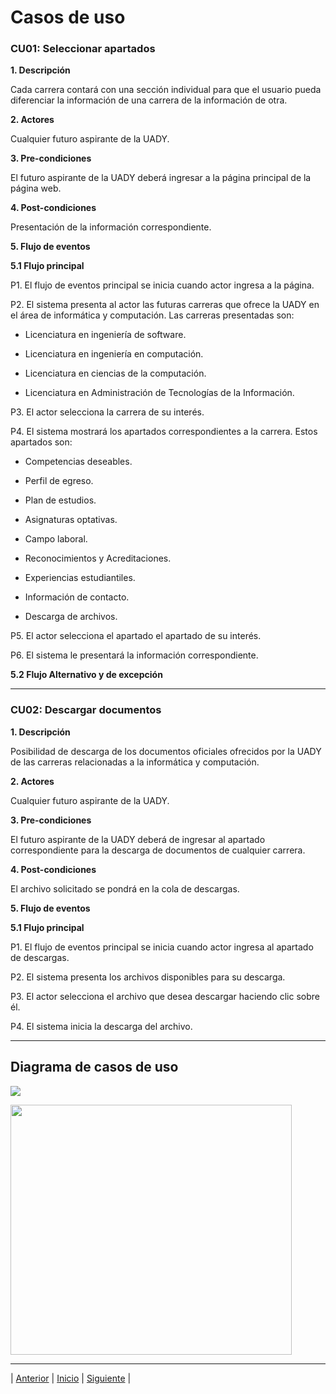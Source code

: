 # Casos de uso

### CU01: Seleccionar apartados
 **1. Descripción**

Cada carrera contará con una sección individual para que el usuario pueda diferenciar la información de una carrera de la información de otra.

**2. Actores**

Cualquier futuro aspirante de la UADY.

**3. Pre-condiciones**

El futuro aspirante de la UADY deberá ingresar a la página principal de la página web.

**4. Post-condiciones**

Presentación de la información correspondiente.

**5. Flujo de eventos**

  **5.1	Flujo principal**

  P1. El flujo de eventos principal se inicia cuando actor ingresa a la página.

  P2. El sistema presenta al actor las futuras carreras que ofrece la UADY en el área de informática y computación. Las carreras presentadas son:

   - Licenciatura en ingeniería de software.

   - Licenciatura en ingeniería en computación.

   - Licenciatura en ciencias de la computación.
  
   - Licenciatura en Administración de Tecnologías de la Información.

  P3. El actor selecciona la carrera de su interés.

  P4. El sistema mostrará los apartados correspondientes a la carrera. Estos apartados son:

   - Competencias deseables.

   - Perfil de egreso.

   - Plan de estudios.

   - Asignaturas optativas.

   - Campo laboral.

   - Reconocimientos y Acreditaciones.

   - Experiencias estudiantiles.

   - Información de contacto.

   - Descarga de archivos.

  P5. El actor selecciona el apartado el apartado de su interés.

  P6. El sistema le presentará la información correspondiente.
  
  **5.2	Flujo Alternativo y de excepción**
  
 ------------

### CU02: Descargar documentos

**1.	Descripción**

Posibilidad de descarga de los documentos oficiales ofrecidos por la UADY de las carreras relacionadas a la informática y computación.

**2.	Actores**

Cualquier futuro aspirante de la UADY.

**3.	Pre-condiciones**

El futuro aspirante de la UADY deberá de ingresar al apartado correspondiente para la descarga de documentos de cualquier carrera.

**4.	Post-condiciones**

El archivo solicitado se pondrá en la cola de descargas.

__5.	Flujo de eventos__

  **5.1	Flujo principal**

  P1. El flujo de eventos principal se inicia cuando actor ingresa al apartado de descargas.

  P2. El sistema presenta los archivos disponibles para su descarga.

  P3. El actor selecciona el archivo que desea descargar haciendo clic sobre él.

  P4. El sistema inicia la descarga del archivo.

------------

## Diagrama de casos de uso

<img src="https://github.com/Geovanna-med/Enterate/blob/main/Im%C3%A1genes/WhatsApp%20Image%202020-11-26%20at%203.45.03%20PM.jpeg">

<p align="left">
  <img width="450" height="400" src="https://github.com/Geovanna-med/Enterate/blob/main/Im%C3%A1genes/WhatsApp%20Image%202020-11-26%20at%203.45.03%20PM.jpeg">
</p>

















***
| [Anterior](https://github.com/Geovanna-med/Enterate/blob/main/Documentos/Requerimientos.md "Anterior") 
| [Inicio](https://github.com/Geovanna-med/Enterate "Inicio") 
| [Siguiente](https://github.com/Geovanna-med/Enterate/blob/main/Documentos/Herramientas.md "Siguiente") |

